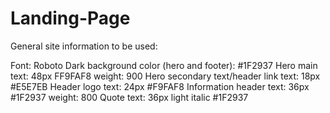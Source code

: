 # Landing-Page

General site information to be used:

Font: Roboto
Dark background color (hero and footer): #1F2937
Hero main text: 48px FF9FAF8 weight: 900
Hero secondary text/header link text: 18px #E5E7EB
Header logo text: 24px #F9FAF8
Information header text: 36px #1F2937 weight: 800
Quote text: 36px light italic #1F2937